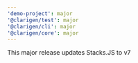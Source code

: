 ```yaml
---
'demo-project': major
'@clarigen/test': major
'@clarigen/cli': major
'@clarigen/core': major
---
```


This major release updates Stacks.JS to v7
